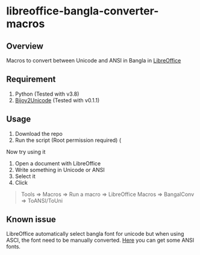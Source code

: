 # libreoffice-bangla-converter-macros

## Overview
Macros to convert between Unicode and ANSI in Bangla in [LibreOffice](https://www.libreoffice.org/)

## Requirement
1. Python (Tested with v3.8)
2. [Bijoy2Unicode](https://github.com/Mad-FOX/bijoy2unicode) (Tested with v0.1.1)

## Usage
1. Download the repo
2. Run the script (Root permission required) (

Now try using it
1. Open a document with LibreOffice
2. Write something in Unicode or ANSI
3. Select it 
3. Click  
  > Tools => Macros => Run a macro => LibreOffice Macros => BangalConv => ToANSI/ToUni
 
 ## Known issue
 LibreOffice automatically select bangla font for unicode but when using ASCI, the font need to be manually converted. [Here](https://www.omicronlab.com/bangla-fonts.html) you can get some ANSI fonts.

